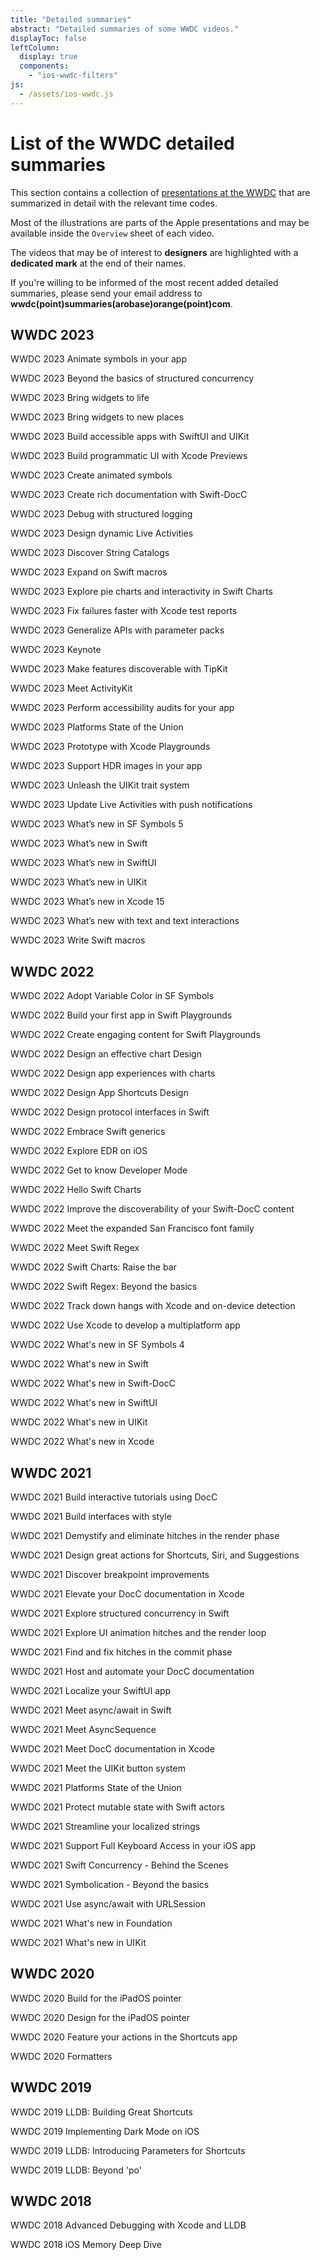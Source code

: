 ```yaml
---
title: "Detailed summaries"
abstract: "Detailed summaries of some WWDC videos."
displayToc: false
leftColumn:
  display: true
  components: 
    - "ios-wwdc-filters"
js:
  - /assets/ios-wwdc.js
---
```


# List of the WWDC detailed summaries

This section contains a collection of [presentations&nbsp;at&nbsp;the&nbsp;WWDC](https://developer.apple.com/videos/all-videos/) that are summarized in detail with the relevant time codes.

Most of the illustrations are parts of the Apple presentations and may be available inside the `Overview` sheet of each video.

The videos that may be of interest to **designers** are highlighted with a **dedicated mark** at the end of their names.

If you're willing to be informed of the most recent added detailed summaries, please send your email address to **wwdc(point)summaries(arobase)orange(point)com**.

<section id="refTests"></section>

<section class="visually-hidden" id="wwdcTests" aria-hidden="true">
   <h2  id="hhwwdc2023" class="pt-5">WWDC 2023</h2>
   <p id="hwwdc89">WWDC 2023 Animate symbols in your app</p>
   <p id="hwwdc88">WWDC 2023 Beyond the basics of structured concurrency</p>    
   <p id="hwwdc87">WWDC 2023 Bring widgets to life</p>
   <p id="hwwdc86">WWDC 2023 Bring widgets to new places</p>
   <p id="hwwdc85">WWDC 2023 Build accessible apps with SwiftUI and UIKit</p>
   <p id="hwwdc84">WWDC 2023 Build programmatic UI with Xcode Previews</p>
   <p id="hwwdc83">WWDC 2023 Create animated symbols</p>
   <p id="hwwdc82">WWDC 2023 Create rich documentation with Swift-DocC</p>
   <p id="hwwdc81">WWDC 2023 Debug with structured logging</p>
   <p id="hwwdc80">WWDC 2023 Design dynamic Live Activities</p>
   <p id="hwwdc79">WWDC 2023 Discover String Catalogs</p>
   <p id="hwwdc78">WWDC 2023 Expand on Swift macros</p>
   <p id="hwwdc77">WWDC 2023 Explore pie charts and interactivity in Swift Charts</p>
   <p id="hwwdc76">WWDC 2023 Fix failures faster with Xcode test reports</p>
   <p id="hwwdc75">WWDC 2023 Generalize APIs with parameter packs</p>
   <p id="hwwdc74">WWDC 2023 Keynote</p>
   <p id="hwwdc73">WWDC 2023 Make features discoverable with TipKit</p>
   <p id="hwwdc72">WWDC 2023 Meet ActivityKit</p>
   <p id="hwwdc71">WWDC 2023 Perform accessibility audits for your app</p>
   <p id="hwwdc70">WWDC 2023 Platforms State of the Union</p>
   <p id="hwwdc69">WWDC 2023 Prototype with Xcode Playgrounds</p>
   <p id="hwwdc68">WWDC 2023 Support HDR images in your app</p>
   <p id="hwwdc67">WWDC 2023 Unleash the UIKit trait system</p>
   <p id="hwwdc66">WWDC 2023 Update Live Activities with push notifications</p>
   <p id="hwwdc65">WWDC 2023 What’s new in SF Symbols 5</p>
   <p id="hwwdc64">WWDC 2023 What’s new in Swift</p>
   <p id="hwwdc63">WWDC 2023 What’s new in SwiftUI</p>
   <p id="hwwdc62">WWDC 2023 What’s new in UIKit</p>
   <p id="hwwdc61">WWDC 2023 What’s new in Xcode 15</p>
   <p id="hwwdc60">WWDC 2023 What’s new with text and text interactions</p>
   <p id="hwwdc59">WWDC 2023 Write Swift macros</p>
   <h2 id="hhwwdc2022" class="pt-5">WWDC 2022</h2>
   <p id="hwwdc58">WWDC 2022 Adopt Variable Color in SF Symbols</p>
   <p id="hwwdc57">WWDC 2022 Build your first app in Swift Playgrounds</p>
   <p id="hwwdc56">WWDC 2022 Create engaging content for Swift Playgrounds</p>
   <p id="hwwdc55">WWDC 2022 Design an effective chart Design</p>
   <p id="hwwdc54">WWDC 2022 Design app experiences with charts</p>
   <p id="hwwdc53">WWDC 2022 Design App Shortcuts Design</p>
   <p id="hwwdc52">WWDC 2022 Design protocol interfaces in Swift</p>
   <p id="hwwdc51">WWDC 2022 Embrace Swift generics</p>
   <p id="hwwdc50">WWDC 2022 Explore EDR on iOS</p>
   <p id="hwwdc49">WWDC 2022 Get to know Developer Mode</p>
   <p id="hwwdc48">WWDC 2022 Hello Swift Charts</p>
   <p id="hwwdc47">WWDC 2022 Improve the discoverability of your Swift-DocC content</p>
   <p id="hwwdc46">WWDC 2022 Meet the expanded San Francisco font family</p>
   <p id="hwwdc45">WWDC 2022 Meet Swift Regex</p>
   <p id="hwwdc44">WWDC 2022 Swift Charts: Raise the bar</p>
   <p id="hwwdc43">WWDC 2022 Swift Regex: Beyond the basics</p>
   <p id="hwwdc42">WWDC 2022 Track down hangs with Xcode and on-device detection</p>
   <p id="hwwdc41">WWDC 2022 Use Xcode to develop a multiplatform app</p>
   <p id="hwwdc40">WWDC 2022 What's new in SF Symbols 4</p>
   <p id="hwwdc39">WWDC 2022 What's new in Swift</p>
   <p id="hwwdc38">WWDC 2022 What's new in Swift-DocC</p>
   <p id="hwwdc37">WWDC 2022 What's new in SwiftUI</p>
   <p id="hwwdc36">WWDC 2022 What's new in UIKit</p>
   <p id="hwwdc35">WWDC 2022 What's new in Xcode</p>
   <h2 id="hhwwdc2021" class="pt-5">WWDC 2021</h2>
   <p id="hwwdc34">WWDC 2021 Build interactive tutorials using DocC</p>
   <p id="hwwdc33">WWDC 2021 Build interfaces with style</p>
   <p id="hwwdc32">WWDC 2021 Demystify and eliminate hitches in the render phase</p>
   <p id="hwwdc31">WWDC 2021 Design great actions for Shortcuts, Siri, and Suggestions</p>
   <p id="hwwdc30">WWDC 2021 Discover breakpoint improvements</p>
   <p id="hwwdc29">WWDC 2021 Elevate your DocC documentation in Xcode</p>
   <p id="hwwdc28">WWDC 2021 Explore structured concurrency in Swift</p>
   <p id="hwwdc27">WWDC 2021 Explore UI animation hitches and the render loop</p>
   <p id="hwwdc26">WWDC 2021 Find and fix hitches in the commit phase</p>
   <p id="hwwdc25">WWDC 2021 Host and automate your DocC documentation</p>
   <p id="hwwdc24">WWDC 2021 Localize your SwiftUI app</p>
   <p id="hwwdc23">WWDC 2021 Meet async/await in Swift</p>
   <p id="hwwdc22">WWDC 2021 Meet AsyncSequence</p>
   <p id="hwwdc21">WWDC 2021 Meet DocC documentation in Xcode</p>
   <p id="hwwdc20">WWDC 2021 Meet the UIKit button system</p>
   <p id="hwwdc19">WWDC 2021 Platforms State of the Union</p>
   <p id="hwwdc18">WWDC 2021 Protect mutable state with Swift actors</p>
   <p id="hwwdc17">WWDC 2021 Streamline your localized strings</p>
   <p id="hwwdc16">WWDC 2021 Support Full Keyboard Access in your iOS app</p>
   <p id="hwwdc15">WWDC 2021 Swift Concurrency - Behind the Scenes</p>
   <p id="hwwdc14">WWDC 2021 Symbolication - Beyond the basics</p>
   <p id="hwwdc13">WWDC 2021 Use async/await with URLSession</p>
   <p id="hwwdc12">WWDC 2021 What's new in Foundation</p>
   <p id="hwwdc11">WWDC 2021 What's new in UIKit</p>
   <h2 id="hhwwdc2020" class="pt-5">WWDC 2020</h2>
   <p id="hwwdc10">WWDC 2020 Build for the iPadOS pointer</p>
   <p id="hwwdc9">WWDC 2020 Design for the iPadOS pointer</p>
   <p id="hwwdc8">WWDC 2020 Feature your actions in the Shortcuts app</p>
   <p id="hwwdc7">WWDC 2020 Formatters</p>
   <h2 id="hhwwdc2019" class="pt-5">WWDC 2019</h2>
   <p id="hwwdc6">WWDC 2019 LLDB: Building Great Shortcuts</p>
   <p id="hwwdc5">WWDC 2019 Implementing Dark Mode on iOS</p>
   <p id="hwwdc4">WWDC 2019 LLDB: Introducing Parameters for Shortcuts</p>
   <p id="hwwdc3">WWDC 2019 LLDB: Beyond 'po'</p>
   <h2 id="hhwwdc2018" class="pt-5">WWDC 2018</h2>
   <p id="hwwdc2">WWDC 2018 Advanced Debugging with Xcode and LLDB</p>
   <p id="hwwdc1">WWDC 2018 iOS Memory Deep Dive</p>
</section>